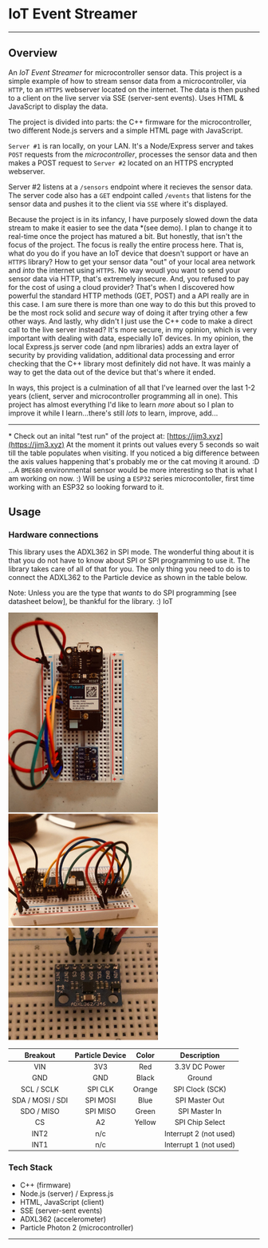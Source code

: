 # IoT Event Streamer

---

## Overview

An _IoT Event Streamer_ for microcontroller sensor data. This project is a simple example of how to stream sensor data from a microcontroller, via `HTTP`, to an `HTTPS` webserver located on the internet. The data is then pushed to a client on the live server via SSE (server-sent events). Uses HTML & JavaScript to display the data.

The project is divided into parts: the C++ firmware for the microcontroller, two different Node.js servers and a simple HTML page with JavaScript. 

`Server #1` is ran locally, on your LAN. It's a Node/Express server and takes `POST` requests from the _microcontroller_, processes the sensor data and then makes a POST request to `Server #2` located on an HTTPS encrypted webserver. 

Server #2 listens at a `/sensors` endpoint where it recieves the sensor data. The server code also has a `GET` endpoint called `/events` that listens for the sensor data and pushes it to the client via `SSE` where it's displayed.

Because the project is in its infancy, I have purposely slowed down the data stream to make it easier to see the data \*(see demo). I plan to change it to real-time once the project has matured a bit. But honestly, that isn't the focus of the project. The focus is really the entire process here. That is, what do you do if you have an IoT device that doesn't support or have an `HTTPS` library? How to get your sensor data "out" of your local area network and *into* the internet using `HTTPS`. No way woudl you want to send your sensor data via HTTP, that's extremely insecure. And, you refused to pay for the cost of using a cloud provider? That's when I discovered how powerful the standard HTTP methods (GET, POST) and a API really are in this case. I am sure there is more than one way to do this but this proved to be the most rock solid and *secure* way of doing it after trying other a few other ways. And lastly, why didn't I just use the C++ code to make a direct call to the live server instead? It's more secure, in my opinion, which is very important with dealing with data, especially IoT devices. In my opinion, the local Express.js server code (and npm libraries) adds an extra layer of security by providing validation, additional data processing and error checking that the C++ library most definitely did not have. It was mainly a way to get the data out of the device but that's where it ended. 

In ways, this project is a culmination of all that I've learned over the last 1-2 years (client, server and microcontroller programming all in one). This project has almost everything I'd like to learn *more* about so I plan to improve it while I learn...there's still *lots* to learn, improve, add...

---

\* Check out an inital "test run" of the project at: [https://jim3.xyz](https://jim3.xyz) At the moment it prints out values every 5 seconds so wait till the table populates when visiting. If you noticed a big difference between the axis values happening that's probably me or the cat moving it around. :D ...A `BME680` environmental sensor would be more interesting so that is what I am working on now. :) Will be using a `ESP32` series microcontoller, first time working with an ESP32 so looking forward to it.

## Usage

### Hardware connections

This library uses the ADXL362 in SPI mode. The wonderful thing about it is that you do not have to know about SPI or SPI programming to use it. The library takes care of all of that for you. The only thing you need to do is to connect the ADXL362 to the Particle device as shown in the table below.

Note: Unless you are the type that _wants_ to do SPI programming [see datasheet below], be thankful for the library. :)
IoT 

<img src="images/01-adxl362.jpg" alt="adxl362" width="300"/><br>
<img src="images/02-adxl362.jpg" alt="adxl362" width="300"/>
<img src="images/03-adxl362.jpg" alt="adxl362" width="300"/>

|     Breakout     | Particle Device | Color  |      Description       |
| :--------------: | :-------------: | :----: | :--------------------: |
|       VIN        |       3V3       |  Red   |     3.3V DC Power      |
|       GND        |       GND       | Black  |         Ground         |
|    SCL / SCLK    |     SPI CLK     | Orange |    SPI Clock (SCK)     |
| SDA / MOSI / SDI |    SPI MOSI     |  Blue  |     SPI Master Out     |
|    SDO / MISO    |    SPI MISO     | Green  |     SPI Master In      |
|        CS        |       A2        | Yellow |    SPI Chip Select     |
|       INT2       |       n/c       |        | Interrupt 2 (not used) |
|       INT1       |       n/c       |        | Interrupt 1 (not used) |

### Tech Stack

-   C++ (firmware)
-   Node.js (server) / Express.js
-   HTML, JavaScript (client)
-   SSE (server-sent events)
-   ADXL362 (accelerometer)
-   Particle Photon 2 (microcontroller)

---
